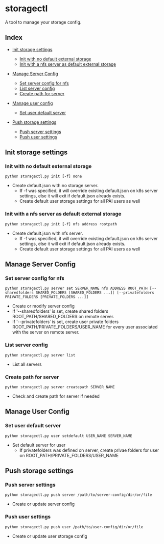 # storagectl

A tool to manage your storage config.

## Index
- [ Init storage settings ](#Init)
    - [Init with no default external storage](#Init_None)
    - [Init with a nfs server as default external storage](#Init_Nfs)

- [ Manage Server Config ](#Server_config)
    - [Set server config for nfs](#Server_set)
    - [List server config](#Server_list)
	- [Create path for server](#Server_createpath)

- [ Manage user config ](#User_config)
    - [Set user default server](#User_setdefault)

- [ Push storage settings ](#Push)
    - [ Push server settings ](#Push_server)
    - [ Push user settings ](#Push_user)



## Init storage settings <a name="Init"></a>

### Init with no default external storage <a name="Init_None"></a>

```
python storagectl.py init [-f] none  
```

- Create default.json with no storage server.
	- If -f was specified, it will override existing default.json on k8s server settings, else it will exit if default.json already exists.
	- Create default user storage settings for all PAI users as well

### Init with a nfs server as default external storage <a name="Init_Nfs"></a>
```
python storagectl.py init [-f] nfs address rootpath  
```
- Create default.json with nfs server.
	- If -f was specified, it will override existing default.json on k8s server settings, else it will exit if default.json already exists.
	- Create default user storage settings for all PAI users as well


## Manage Server Config <a name="Server_config"></a> 

### Set server config for nfs <a name="Server_set"></a> 
```
python storagectl.py server set SERVER_NAME nfs ADDRESS ROOT_PATH [--sharedfolders SHARED_FOLDERS [SHARED_FOLDERS ...]] [--privatefolders PRIVATE_FOLDERS [PRIVATE_FOLDERS ...]] 
```
- Create or modify server config
- If '--sharedfolders' is set, create shared folders ROOT_PATH/SHARED_FOLDERS on remote server.
- If '--privatefolders' is set, create user private folders ROOT_PATH/PRIVATE_FOLDERS/USER_NAME for every user associated with the server on remote server.

### List server config <a name="Server_list"></a> 
```
python storagectl.py server list
```
- List all servers

### Create path for server <a name="Server_createpath"></a> 
```
python storagectl.py server createpath SERVER_NAME
```
- Check and create path for server if needed


## Manage User Config <a name="User_config"></a> 

### Set user default server <a name="User_setdefault"></a> 
```
python storagectl.py user setdefault USER_NAME SERVER_NAME
```
- Set default server for user
	- If privatefolders was defined on server, create privae folders for user on ROOT_PATH/PRIVATE_FOLDERS/USER_NAME


## Push storage settings <a name="Push"></a>

### Push server settings <a name="Push_server"></a>

```
python storagectl.py push server /path/to/server-config/dir/or/file
```
- Create or update server config


### Push user settings <a name="Push_user"></a>

```
python storagectl.py push user /path/to/user-config/dir/or/file
```
- Create or update user storage config

